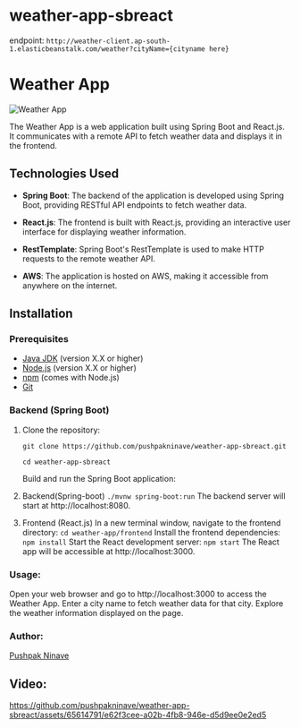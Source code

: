 # weather-app-sbreact
endpoint: `http://weather-client.ap-south-1.elasticbeanstalk.com/weather?cityName={cityname here}`
# Weather App
![Weather App](https://github.com/pushpakninave/weather-app-sbreact/assets/65614791/31412c7d-01c5-4d7e-b693-ecc3ca419e43)


The Weather App is a web application built using Spring Boot and React.js. It communicates with a remote API to fetch weather data and displays it in the frontend.

## Technologies Used

- **Spring Boot**: The backend of the application is developed using Spring Boot, providing RESTful API endpoints to fetch weather data.

- **React.js**: The frontend is built with React.js, providing an interactive user interface for displaying weather information.

- **RestTemplate**: Spring Boot's RestTemplate is used to make HTTP requests to the remote weather API.

- **AWS**: The application is hosted on AWS, making it accessible from anywhere on the internet.

## Installation

### Prerequisites

- [Java JDK](https://www.oracle.com/java/technologies/javase-downloads.html) (version X.X or higher)
- [Node.js](https://nodejs.org/) (version X.X or higher)
- [npm](https://www.npmjs.com/get-npm) (comes with Node.js)
- [Git](https://git-scm.com/downloads)

### Backend (Spring Boot)

1. Clone the repository:

   `git clone https://github.com/pushpakninave/weather-app-sbreact.git`

   `cd weather-app-sbreact `
   
   Build and run the Spring Boot application:

3. Backend(Spring-boot)
   `./mvnw spring-boot:run`
   The backend server will start at http://localhost:8080.

4. Frontend (React.js)
   In a new terminal window, navigate to the frontend directory:
   `cd weather-app/frontend`
   Install the frontend dependencies:
   `npm install`
   Start the React development server:
   `npm start`
   The React app will be accessible at http://localhost:3000.

### Usage:
Open your web browser and go to http://localhost:3000 to access the Weather App.
Enter a city name to fetch weather data for that city.
Explore the weather information displayed on the page.


### Author:
[Pushpak Ninave]()

## Video:
https://github.com/pushpakninave/weather-app-sbreact/assets/65614791/e62f3cee-a02b-4fb8-946e-d5d9ee0e2ed5

